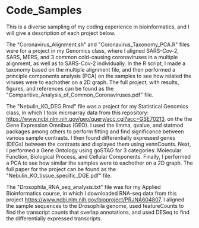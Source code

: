 # Code_Samples
This is a diverse sampling of my coding experience in bioinformatics, and I will give a description of each project below.

The "Coronavirus_Alignment.sh" and "Coronavirus_Taxonomy_PCA.R" files were for a project in my Genomics class, where I aligned SARS-Cov-2, SARS, MERS, and 3 common cold-causing coronaviruses in a multiple alignment, as well as to SARS-Cov-2 individually. In the R script, I made a taxonomy based on the multiple alignment file, and then performed a principle components analysis (PCA) on the samples to see how related the viruses were to eachother on a 2D graph. The full project, with results, figures, and references can be found as the "Comparitive_Analysis_of_Common_Coronaviruses.pdf" file.

The "Nebulin_KO_DEG.Rmd" file was a project for my Statistical Genomics class, in which I took microarray data from this repository: https://www.ncbi.nlm.nih.gov/geo/query/acc.cgi?acc=GSE70213, on the the Gene Expression Omnibus (GEO). I used the limma, qvalue, and statmod packages among others to perform fitting and find significance between various sample contrasts. I then found differentially expressed genes (DEGs) between the contrasts and displayed them using vennCounts. Next, I performed a Gene Ontology using goSTAG for 3 categories: Molecular Function, Biological Process, and Cellular Components. Finally, I performed a PCA to see how similar the samples were to eachother on a 2D graph. The full paper for the project can be found as the "Nebulin_KO_tissue_specific_DGE.pdf" file.

The "Drosophila_RNA_seq_analysis.txt" file was for my Applied Bioinformatics course, in which I downloaded RNA-seq data from this project https://www.ncbi.nlm.nih.gov/bioproject/PRJNA604807. I aligned the sample sequences to the Drosophila genome, used featureCounts to find the transcript counts that overlap annotations, and used DESeq to find the differentially expressed transcripts. 


